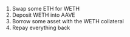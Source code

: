 1. Swap some ETH for WETH
2. Deposit WETH into AAVE
3. Borrow some asset with the WETH collateral
4. Repay everything back